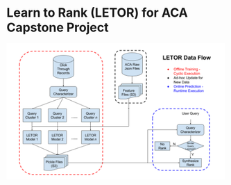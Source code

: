 # Learn to Rank (LETOR) for ACA Capstone Project

![alt tag](https://github.com/leiyang-mids/aca_letor/blob/master/ACA%20LETOR%20Data%20Flow.png)
